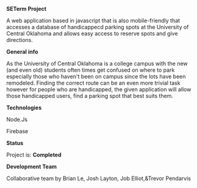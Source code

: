 <html>
<body>


<p><b>SETerm Project </b></p>

<p>A web application based in javascript that is also mobile-friendly that accesses a database of handicappecd parking spots at the University of Central Oklahoma and allows easy access to reserve spots and give directions.</p>


<p><b> General info </b></p>
<p>
As the University of Central Oklahoma is a college campus with the new (and even old) students often times get confused on where to park especially those who haven't been on campus since the lots have been remodeled. Finding the correct route can be an even more trivial task however for people who are handicapped,  the given application will allow those handicapped users, find a parking spot that best suits them.</p>



<p><b> Technologies </b></p>
<p> Node.Js</p>
<p> Firebase </p>



<p><b> Status </b></p>
 <p> Project is: <b>Completed</b> </p>
<p><b> Development Team </b></p>




 <p> Collaborative team by Brian Le, Josh Layton, Job Elliot,&Trevor Pendarvis </p>
</body>
</html>

